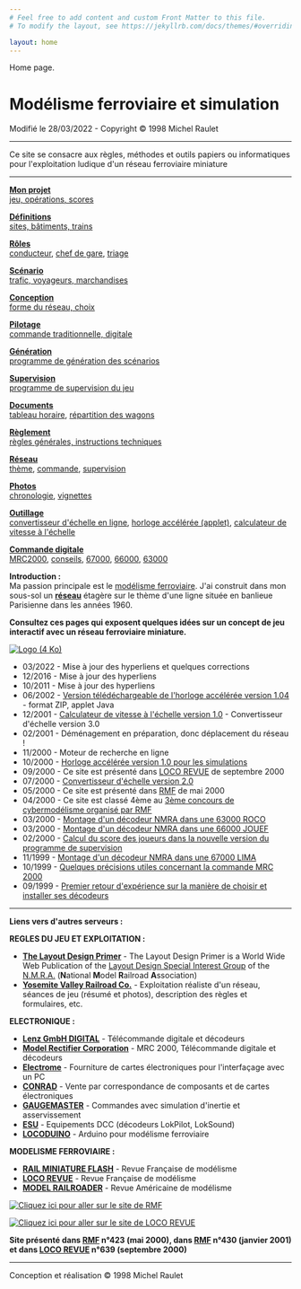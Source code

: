 ```yaml
---
# Feel free to add content and custom Front Matter to this file.
# To modify the layout, see https://jekyllrb.com/docs/themes/#overriding-theme-defaults

layout: home
---
```

Home page.

Modélisme ferroviaire et simulation
===================================

Modifié le 28/03/2022 - Copyright © 1998 Michel Raulet

* * *


Ce site se consacre aux règles, méthodes et outils papiers ou informatiques pour l'exploitation ludique d'un réseau ferroviaire miniature


* * *

**[Mon projet](operations.html#presentation)**  
[jeu, opérations, scores](operations.html#presentation)

**[Définitions](operations.html#definitions)**  
[sites, bâtiments, trains](operations.html#definitions)

**[Rôles](operations.html#roles)**  
[conducteur](operations.html#conducteur), [chef de gare](operations.html#chef_gare), [triage](operations.html#chef_triage)

**[Scénario](operations.html#scenario)**  
[trafic, voyageurs, marchandises](operations.html#scenario)

**[Conception](operations.html#conception)**  
[forme du réseau, choix](operations.html#conception)

**[Pilotage](operations.html#commande)**  
[commande traditionnelle, digitale](operations.html#commande)

**[Génération](operations.html#prog_generation)**  
[programme de génération des scénarios](operations.html#prog_generation)

**[Supervision](operations.html#prog_supervision)**  
[programme de supervision du jeu](operations.html#prog_supervision)

**[Documents](operations.html#documents)**  
[tableau horaire](operations.html#timetable), [répartition des wagons](operations.html#switchlist)

**[Règlement](reglement.html)**  
[règles générales, instructions techniques](reglement.html)

**[Réseau](reseau.html)**  
[thème](reseau.html), [commande](reseau.html#commande), [supervision](reseau.html#supervision)

**[Photos](vignettes.html)**  
[chronologie](photos.html), [vignettes](vignettes.html)

**[Outillage](outillage.html)**  
[convertisseur d'échelle en ligne](convertisseur.html), [horloge accélérée (applet)](horloge.html), [calculateur de vitesse à l'échelle](calculvitesse.html)

**[Commande digitale](mrc2000.html)**  
[MRC2000](mrc2000.html), [conseils](decodeurs.html), [67000](dcc67000.html), [66000](dcc66000.html), [63000](dcc63000.html)

**Introduction :**  
Ma passion principale est le [modélisme ferroviaire](operations.html). J'ai construit dans mon sous-sol un **[réseau](reseau.html)** étagère sur le thème d'une ligne située en banlieue Parisienne dans les années 1960.

**Consultez ces pages qui exposent quelques idées sur un concept de jeu interactif avec un réseau ferroviaire miniature.**

[![Logo (4 Ko)](../images/logo5.gif)](reseau.html)

*   03/2022 - Mise à jour des hyperliens et quelques corrections
*   12/2016 - Mise à jour des hyperliens
*   10/2011 - Mise à jour des hyperliens
*   06/2002 - [Version télédéchargeable de l'horloge accélérée version 1.04](outillage.html) - format ZIP, applet Java
*   12/2001 - [Calculateur de vitesse à l'échelle version 1.0](calculvitesse.html) - Convertisseur d'échelle version 3.0
*   02/2001 - Déménagement en préparation, donc déplacement du réseau !
*   11/2000 - Moteur de recherche en ligne
*   10/2000 - [Horloge accélérée version 1.0 pour les simulations](horloge.html)
*   09/2000 - Ce site est présenté dans [LOCO REVUE](http://www.locorevue.com) de septembre 2000
*   07/2000 - [Convertisseur d'échelle version 2.0](convertisseur.html)
*   05/2000 - Ce site est présenté dans [RMF](http://www.rmf-magazine.com) de mai 2000
*   04/2000 - Ce site est classé 4ème au [3ème concours de cybermodélisme organisé par RMF](http://www.rmf-magazine.com)
*   03/2000 - [Montage d'un décodeur NMRA dans une 63000 ROCO](dcc63000.html)
*   03/2000 - [Montage d'un décodeur NMRA dans une 66000 JOUEF](dcc66000.html)
*   02/2000 - [Calcul du score des joueurs dans la nouvelle version du programme de supervision](reseau.html#supervision)
*   11/1999 - [Montage d'un décodeur NMRA dans une 67000 LIMA](dcc67000.html)
*   10/1999 - [Quelques précisions utiles concernant la commande MRC 2000](mrc2000.html)
*   09/1999 - [Premier retour d'expérience sur la manière de choisir et installer ses décodeurs](decodeurs.html)

* * *

**Liens vers d'autres serveurs :**

**REGLES DU JEU ET EXPLOITATION :**

*   **[The Layout Design Primer](http://ldsig.org)** - The Layout Design Primer is a World Wide Web Publication of the [Layout Design Special Interest Group](http://ldsig.org) of the [N.M.R.A.](https://www.nmra.org) (**N**ational **M**odel **R**ailroad **A**ssociation)
*   **[Yosemite Valley Railroad Co.](https://www.yosemitevalleyrr.com)** - Exploitation réaliste d'un réseau, séances de jeu (résumé et photos), description des règles et formulaires, etc.

**ELECTRONIQUE :**

*   **[Lenz GmbH DIGITAL](https://www.lenz-elektronik.de)** - Télécommande digitale et décodeurs
*   **[Model Rectifier Corporation](https://www.modelrectifier.com)** - MRC 2000, Télécommande digitale et décodeurs
*   **[Electrome](https://jclelectrome.fr)** - Fourniture de cartes électroniques pour l'interfaçage avec un PC
*   **[CONRAD](https://www.conrad.fr)** - Vente par correspondance de composants et de cartes électroniques
*   **[GAUGEMASTER](https://www.gaugemasterretail.com)** - Commandes avec simulation d'inertie et asservissement
*   **[ESU](https://www.esu.eu)** - Equipements DCC (décodeurs LokPilot, LokSound)
*   **[LOCODUINO](https://locoduino.org)** - Arduino pour modélisme ferroviaire

**MODELISME FERROVIAIRE :**

*   **[RAIL MINIATURE FLASH](https://www.rmf-magazine.com)** - Revue Française de modélisme
*   **[LOCO REVUE](https://trains.lrpresse.com)** - Revue Française de modélisme
*   **[MODEL RAILROADER](https://www.kalmbach.com)** - Revue Américaine de modélisme

[![Cliquez ici pour aller sur le site de RMF](../images/bouton-rmf99.gif)](https://www.rmf-magazine.com)

[![Cliquez ici pour aller sur le site de LOCO REVUE](../images/locorevuepres.gif)](https://trains.lrpresse.com)

**Site présenté dans [RMF](https://www.rmf-magazine.com) n°423 (mai 2000), dans [RMF](https://www.rmf-magazine.com) n°430 (janvier 2001)**  
**et dans [LOCO REVUE](https://trains.lrpresse.com) n°639 (septembre 2000)**  
  

* * *

Conception et réalisation © 1998 Michel Raulet
